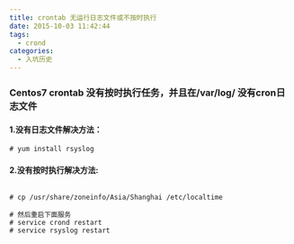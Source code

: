 ```yaml
---
title: crontab 无运行日志文件或不按时执行
date: 2015-10-03 11:42:44
tags:
  - crond
categories:
  - 入坑历史
---
```


### Centos7 crontab 没有按时执行任务，并且在/var/log/ 没有cron日志文件

#### 1.没有日志文件解决方法：
```
# yum install rsyslog 
```


#### 2.没有按时执行解决方法:
```

# cp /usr/share/zoneinfo/Asia/Shanghai /etc/localtime

# 然后重启下面服务 
# service crond restart
# service rsyslog restart
```

